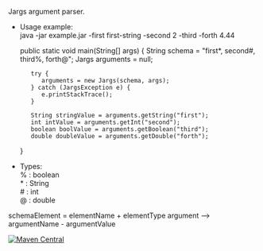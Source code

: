 Jargs argument parser.

- Usage example:\
    java -jar example.jar -first first-string -second 2 -third -forth 4.44
    
    
    public static void main(String[] args) {
         String schema = "first*, second#, third%, forth@";
         Jargs arguments = null;
         
         try {
            arguments = new Jargs(schema, args);
         } catch (JargsException e) {
            e.printStackTrace();
         }
         
         String stringValue = arguments.getString("first");
         int intValue = arguments.getInt("second");
         boolean boolValue = arguments.getBoolean("third");
         double doubleValue = arguments.getDouble("forth");   
    }
    
- Types:\
    % : boolean\
    \* : String\
    \# : int\
    @ : double
     

schemaElement = elementName + elementType
argument --> argumentName - argumentValue


[![Maven Central](https://img.shields.io/maven-central/v/io.github.giansluca/jargs.svg?label=Maven%20Central)](https://search.maven.org/search?q=g:%22io.github.giansluca%22%20AND%20a:%22jargs%22)